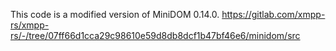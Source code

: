 This code is a modified version of MiniDOM 0.14.0.
https://gitlab.com/xmpp-rs/xmpp-rs/-/tree/07ff66d1cca29c98610e59d8db8dcf1b47bf46e6/minidom/src
